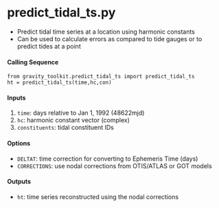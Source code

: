 predict_tidal_ts.py
===================

 - Predict tidal time series at a location using harmonic constants
 - Can be used to calculate errors as compared to tide gauges or to predict tides at a point  

#### Calling Sequence
```
from gravity_toolkit.predict_tidal_ts import predict_tidal_ts
ht = predict_tidal_ts(time,hc,con)
```

#### Inputs
 1. `time`: days relative to Jan 1, 1992 (48622mjd)
 2. `hc`: harmonic constant vector (complex)
 3. `constituents`: tidal constituent IDs

#### Options
 - `DELTAT`: time correction for converting to Ephemeris Time (days)
 - `CORRECTIONS`: use nodal corrections from OTIS/ATLAS or GOT models

#### Outputs
 - `ht`: time series reconstructed using the nodal corrections
